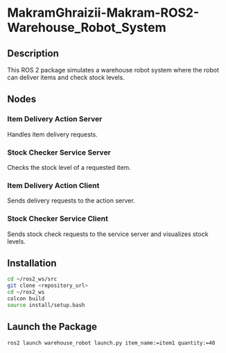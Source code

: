 # MakramGhraizii-Makram-ROS2-Warehouse_Robot_System

## Description
This ROS 2 package simulates a warehouse robot system where the robot can deliver items and check stock levels.

## Nodes

### Item Delivery Action Server
Handles item delivery requests.

### Stock Checker Service Server
Checks the stock level of a requested item.

### Item Delivery Action Client
Sends delivery requests to the action server.

### Stock Checker Service Client
Sends stock check requests to the service server and visualizes stock levels.

## Installation
```sh
cd ~/ros2_ws/src
git clone <repository_url>
cd ~/ros2_ws
colcon build
source install/setup.bash
```
## Launch the Package
```sh
ros2 launch warehouse_robot launch.py item_name:=item1 quantity:=40

```
